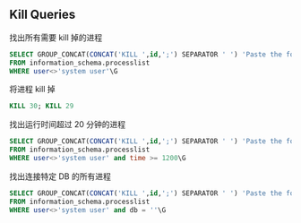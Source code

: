 ## Kill Queries

找出所有需要 kill 掉的进程

```sql
SELECT GROUP_CONCAT(CONCAT('KILL ',id,';') SEPARATOR ' ') 'Paste the following query to kill all processes'
FROM information_schema.processlist
WHERE user<>'system user'\G
```

将进程 kill 掉

```sql
KILL 30; KILL 29
```

找出运行时间超过 20 分钟的进程

```sql
SELECT GROUP_CONCAT(CONCAT('KILL ',id,';') SEPARATOR ' ') 'Paste the following query to kill all processes'
FROM information_schema.processlist
WHERE user<>'system user' and time >= 1200\G
```

找出连接特定 DB 的所有进程

```sql
SELECT GROUP_CONCAT(CONCAT('KILL ',id,';') SEPARATOR ' ') 'Paste the following query to kill all processes'
FROM information_schema.processlist
WHERE user<>'system user' and db = ''\G
```
